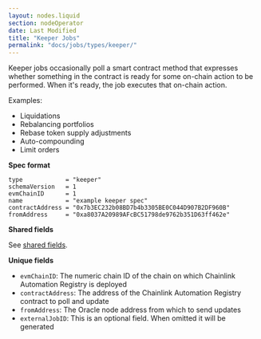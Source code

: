 ```yaml
---
layout: nodes.liquid
section: nodeOperator
date: Last Modified
title: "Keeper Jobs"
permalink: "docs/jobs/types/keeper/"
---
```


Keeper jobs occasionally poll a smart contract method that expresses whether something in the contract is ready for some on-chain action to be performed. When it's ready, the job executes that on-chain action.

Examples:

- Liquidations
- Rebalancing portfolios
- Rebase token supply adjustments
- Auto-compounding
- Limit orders

**Spec format**

```jpv2
type            = "keeper"
schemaVersion   = 1
evmChainID      = 1
name            = "example keeper spec"
contractAddress = "0x7b3EC232b08BD7b4b3305BE0C044D907B2DF960B"
fromAddress     = "0xa8037A20989AFcBC51798de9762b351D63ff462e"
```

**Shared fields**

See [shared fields](/docs/jobs/#shared-fields).

**Unique fields**

- `evmChainID`: The numeric chain ID of the chain on which Chainlink Automation Registry is deployed
- `contractAddress`: The address of the Chainlink Automation Registry contract to poll and update
- `fromAddress`: The Oracle node address from which to send updates
- `externalJobID`: This is an optional field. When omitted it will be generated
